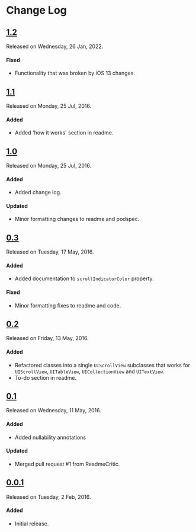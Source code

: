 # Change Log

## [1.2](https://github.com/sdpjswl/ASJColoredScrollIndicators/releases/tag/1.1)
Released on Wednesday, 26 Jan, 2022.

#### Fixed
* Functionality that was broken by iOS 13 changes.

## [1.1](https://github.com/sdpjswl/ASJColoredScrollIndicators/releases/tag/1.1)
Released on Monday, 25 Jul, 2016.

#### Added
* Added 'how it works' section in readme.

## [1.0](https://github.com/sdpjswl/ASJColoredScrollIndicators/releases/tag/1.0)
Released on Monday, 25 Jul, 2016.

#### Added
* Added change log.

#### Updated
* Minor formatting changes to readme and podspec.

## [0.3](https://github.com/sdpjswl/ASJColoredScrollIndicators/releases/tag/0.3)
Released on Tuesday, 17 May, 2016.

#### Added
* Added documentation to `scrollIndicatorColor` property.

#### Fixed
* Minor formatting fixes to readme and code.

## [0.2](https://github.com/sdpjswl/ASJColoredScrollIndicators/releases/tag/0.2)
Released on Friday, 13 May, 2016.

#### Added
* Refactored classes into a single `UIScrollView` subclasses that works for `UIScrollView`, `UITableView`, `UICollectionView` and `UITextView`.
* To-do section in readme.

## [0.1](https://github.com/sdpjswl/ASJColoredScrollIndicators/releases/tag/0.1)
Released on Wednesday, 11 May, 2016.

#### Added
* Added nullability annotations

#### Updated
* Merged pull request #1 from ReadmeCritic.

## [0.0.1](https://github.com/sdpjswl/ASJColoredScrollIndicators/releases/tag/0.0.1)
Released on Tuesday, 2 Feb, 2016.

#### Added
* Initial release.
